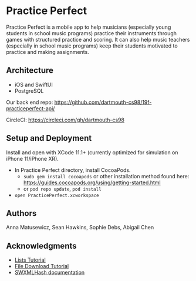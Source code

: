 # Practice Perfect

Practice Perfect is a mobile app to help musicians (especially young students in school music programs) practice their instruments through games with structured practice and scoring. It can also help music teachers (especially in school music programs) keep their students motivated to practice and making assignments.



## Architecture

* iOS and SwiftUI
* PostgreSQL

Our back end repo: https://github.com/dartmouth-cs98/19f-practiceperfect-api/

CircleCI: https://circleci.com/gh/dartmouth-cs98



## Setup and Deployment

Install and open with XCode 11.1+ (currently optimized for simulation on iPhone 11/iPhone XR).
* In Practice Perfect directory, install CocoaPods.
    * `sudo gem install cocoapods` or other installation method found here: https://guides.cocoapods.org/using/getting-started.html
    * or `pod repo update`, `pod install`
* `open PracticePerfect.xcworkspace`



## Authors

Anna Matusewicz, Sean Hawkins, Sophie Debs, Abigail Chen



## Acknowledgments
* [Lists Tutorial](https://developer.apple.com/tutorials/swiftui/building-lists-and-navigation)
* [File Download Tutorial](https://www.raywenderlich.com/3244963-urlsession-tutorial-getting-started)
* [SWXMLHash documentation](https://github.com/drmohundro/SWXMLHash)